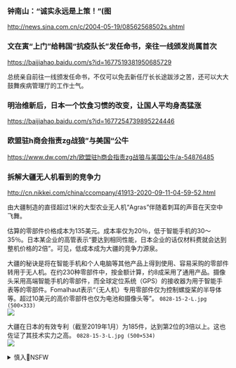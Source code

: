 ### 钟南山：“诚实永远是上策！”(图
http://news.sina.com.cn/c/2004-05-19/08562568502s.shtml

### 文在寅“上门”给韩国“抗疫队长”发任命书，亲往一线颁发尚属首次
https://baijiahao.baidu.com/s?id=1677519381950685729

总统亲自前往一线颁发任命书，不仅可以免去新任厅长长途跋涉之苦，还可以大大鼓舞疾病管理厅的工作士气。

### 明治维新后，日本一个饮食习惯的改变，让国人平均身高猛涨
https://baijiahao.baidu.com/s?id=1677254739895224446

### 欧盟驻h商会指责zg战狼”与美国“公牛
https://www.dw.com/zh/欧盟驻h商会指责zg战狼与美国公牛/a-54876485

### 拆解大疆无人机看到的竞争力
http://cn.nikkei.com/china/ccompany/41913-2020-09-11-04-59-52.html

由大疆制造的直径超过1米的大型农业无人机“Agras”伴随着刺耳的声音在天空中飞舞。

估算的零部件价格成本为135美元。成本率仅为20％，低于智能手机的30～35％。日本某企业的高管表示“要达到相同性能，日本企业的话仅材料费就会达到整机价格的2倍”。可见，低成本成为大疆的竞争力源泉。

大疆的秘诀是将在智能手机和个人电脑等其他产品上得到使用、容易采购的零部件转用于无人机。在约230种零部件中，按金额计算，约8成采用了通用产品。摄像头采用高端智能手机的零部件，而全球定位系统（GPS）的接收器为用于智能手表等的零部件。Fomalhaut表示“（无人机）专用零部件仅为控制螺旋桨的半导体等。超过10美元的高价零部件也仅为电池和摄像头等”。
`0828-15-2-L.jpg (500×333)`<br>
![](http://cn.nikkei.com/images/2020/08/0828/0828-15-2-L.jpg)

大疆在日本的有效专利（截至2019年1月）为185件，达到第2位的3倍以上。这也佐证了其技术实力之高。
`0828-15-3-L.jpg (500×534)`<br>
![](http://cn.nikkei.com/images/2020/08/0828/0828-15-3-L.jpg)

<details><summary>慎入🔞NSFW</summary>

Not Safe For Work
![](https://upload.wikimedia.org/wikipedia/commons/thumb/d/d3/Biohazard_Symbol_Specification.png/210px-Biohazard_Symbol_Specification.png)

<details><summary><b>风险自理Use At Your Own Risk🈲</summary>


</details>
</details>
